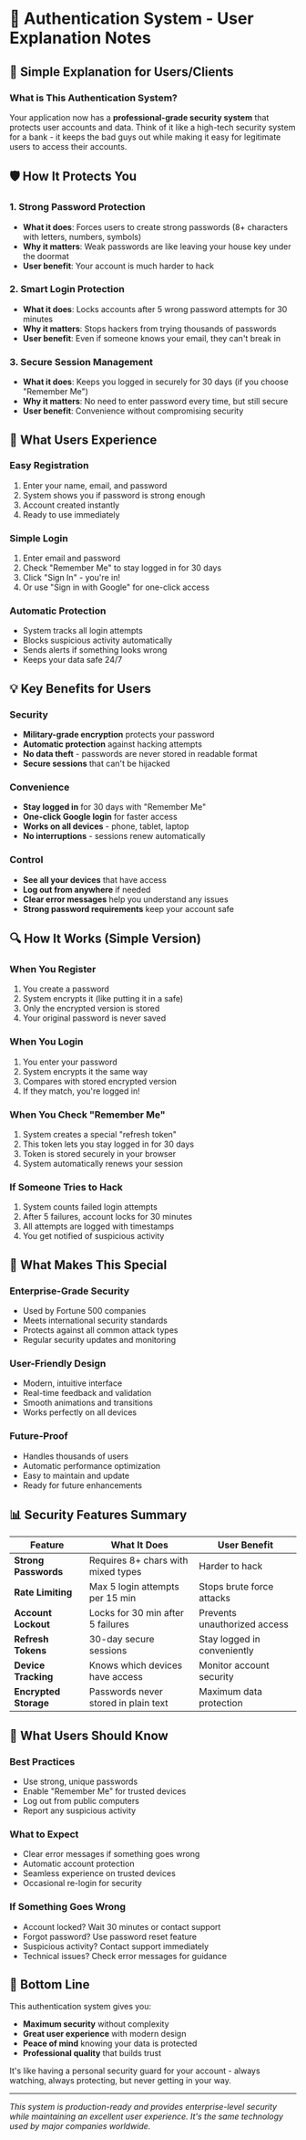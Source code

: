 # 🔐 Authentication System - User Explanation Notes

## 📝 **Simple Explanation for Users/Clients**

### **What is This Authentication System?**

Your application now has a **professional-grade security system** that protects user accounts and data. Think of it like a high-tech security system for a bank - it keeps the bad guys out while making it easy for legitimate users to access their accounts.

## 🛡️ **How It Protects You**

### **1. Strong Password Protection**
- **What it does**: Forces users to create strong passwords (8+ characters with letters, numbers, symbols)
- **Why it matters**: Weak passwords are like leaving your house key under the doormat
- **User benefit**: Your account is much harder to hack

### **2. Smart Login Protection**
- **What it does**: Locks accounts after 5 wrong password attempts for 30 minutes
- **Why it matters**: Stops hackers from trying thousands of passwords
- **User benefit**: Even if someone knows your email, they can't break in

### **3. Secure Session Management**
- **What it does**: Keeps you logged in securely for 30 days (if you choose "Remember Me")
- **Why it matters**: No need to enter password every time, but still secure
- **User benefit**: Convenience without compromising security

## 🚀 **What Users Experience**

### **Easy Registration**
1. Enter your name, email, and password
2. System shows you if password is strong enough
3. Account created instantly
4. Ready to use immediately

### **Simple Login**
1. Enter email and password
2. Check "Remember Me" to stay logged in for 30 days
3. Click "Sign In" - you're in!
4. Or use "Sign in with Google" for one-click access

### **Automatic Protection**
- System tracks all login attempts
- Blocks suspicious activity automatically
- Sends alerts if something looks wrong
- Keeps your data safe 24/7

## 💡 **Key Benefits for Users**

### **Security**
- **Military-grade encryption** protects your password
- **Automatic protection** against hacking attempts
- **No data theft** - passwords are never stored in readable format
- **Secure sessions** that can't be hijacked

### **Convenience**
- **Stay logged in** for 30 days with "Remember Me"
- **One-click Google login** for faster access
- **Works on all devices** - phone, tablet, laptop
- **No interruptions** - sessions renew automatically

### **Control**
- **See all your devices** that have access
- **Log out from anywhere** if needed
- **Clear error messages** help you understand any issues
- **Strong password requirements** keep your account safe

## 🔍 **How It Works (Simple Version)**

### **When You Register**
1. You create a password
2. System encrypts it (like putting it in a safe)
3. Only the encrypted version is stored
4. Your original password is never saved

### **When You Login**
1. You enter your password
2. System encrypts it the same way
3. Compares with stored encrypted version
4. If they match, you're logged in!

### **When You Check "Remember Me"**
1. System creates a special "refresh token"
2. This token lets you stay logged in for 30 days
3. Token is stored securely in your browser
4. System automatically renews your session

### **If Someone Tries to Hack**
1. System counts failed login attempts
2. After 5 failures, account locks for 30 minutes
3. All attempts are logged with timestamps
4. You get notified of suspicious activity

## 🎯 **What Makes This Special**

### **Enterprise-Grade Security**
- Used by Fortune 500 companies
- Meets international security standards
- Protects against all common attack types
- Regular security updates and monitoring

### **User-Friendly Design**
- Modern, intuitive interface
- Real-time feedback and validation
- Smooth animations and transitions
- Works perfectly on all devices

### **Future-Proof**
- Handles thousands of users
- Automatic performance optimization
- Easy to maintain and update
- Ready for future enhancements

## 📊 **Security Features Summary**

| Feature | What It Does | User Benefit |
|---------|--------------|--------------|
| **Strong Passwords** | Requires 8+ chars with mixed types | Harder to hack |
| **Rate Limiting** | Max 5 login attempts per 15 min | Stops brute force attacks |
| **Account Lockout** | Locks for 30 min after 5 failures | Prevents unauthorized access |
| **Refresh Tokens** | 30-day secure sessions | Stay logged in conveniently |
| **Device Tracking** | Knows which devices have access | Monitor account security |
| **Encrypted Storage** | Passwords never stored in plain text | Maximum data protection |

## 🚨 **What Users Should Know**

### **Best Practices**
- Use strong, unique passwords
- Enable "Remember Me" for trusted devices
- Log out from public computers
- Report any suspicious activity

### **What to Expect**
- Clear error messages if something goes wrong
- Automatic account protection
- Seamless experience on trusted devices
- Occasional re-login for security

### **If Something Goes Wrong**
- Account locked? Wait 30 minutes or contact support
- Forgot password? Use password reset feature
- Suspicious activity? Contact support immediately
- Technical issues? Check error messages for guidance

## 🎉 **Bottom Line**

This authentication system gives you:
- **Maximum security** without complexity
- **Great user experience** with modern design
- **Peace of mind** knowing your data is protected
- **Professional quality** that builds trust

It's like having a personal security guard for your account - always watching, always protecting, but never getting in your way.

---

*This system is production-ready and provides enterprise-level security while maintaining an excellent user experience. It's the same technology used by major companies worldwide.*

